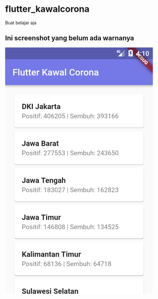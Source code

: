 # flutter_kawalcorona
Buat belajar aja

Ini screenshot yang belum ada warnanya
--
![](https://raw.githubusercontent.com/yayalaressa/flutter_kawalcorona/master/Screenshot_1627117837.png)
